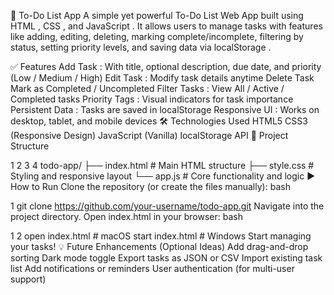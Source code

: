 📝 To-Do List App
A simple yet powerful To-Do List Web App built using HTML , CSS , and JavaScript . It allows users to manage tasks with features like adding, editing, deleting, marking complete/incomplete, filtering by status, setting priority levels, and saving data via localStorage .

✅ Features
Add Task : With title, optional description, due date, and priority (Low / Medium / High)
Edit Task : Modify task details anytime
Delete Task
Mark as Completed / Uncompleted
Filter Tasks : View All / Active / Completed tasks
Priority Tags : Visual indicators for task importance
Persistent Data : Tasks are saved in localStorage
Responsive UI : Works on desktop, tablet, and mobile devices
🛠️ Technologies Used
HTML5
CSS3 (Responsive Design)
JavaScript (Vanilla)
localStorage API
📁 Project Structure


1
2
3
4
todo-app/
├── index.html      # Main HTML structure
├── style.css       # Styling and responsive layout
└── app.js          # Core functionality and logic
▶️ How to Run
Clone the repository (or create the files manually):
bash


1
git clone https://github.com/your-username/todo-app.git 
Navigate into the project directory.
Open index.html in your browser:
bash


1
2
open index.html   # macOS
start index.html  # Windows
Start managing your tasks!
💡 Future Enhancements (Optional Ideas)
Add drag-and-drop sorting
Dark mode toggle
Export tasks as JSON or CSV
Import existing task list
Add notifications or reminders
User authentication (for multi-user support)
